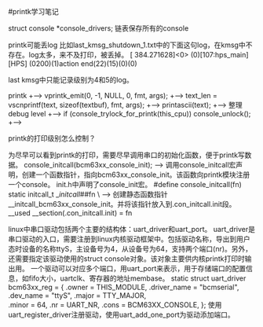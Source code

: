 #printk学习笔记


struct console *console_drivers;   链表保存所有的console

printk可能丢log
比如last_kmsg_shutdown_1.txt中的下面这句log，在kmsg中不存在。log太多，来不及打印，被丢掉。
[  384.271628]<0> (0)[107:hps_main][HPS] (0200)(1)action end(22)(15)(0)(0) 

last kmsg中只能记录级别为4和5的log。


printk
    +--> vprintk_emit(0, -1, NULL, 0, fmt, args);
        +--> text_len = vscnprintf(text, sizeof(textbuf), fmt, args);
        +--> printascii(text);
        +--> 整理debug level
        +--> if (console_trylock_for_printk(this_cpu))   console_unlock(); 
            +--> 

printk的打印级别怎么控制？

为尽早可以看到printk的打印，需要尽早调用串口的初始化函数，便于printk写数据。
console_initcall(bcm63xx_console_init);    --> 调用console_initcall宏声明，创建一个函数指针，指向bcm63xx_console_init。该函数向printk模块注册一个console。
init.h中声明了console_init宏。
#define console_initcall(fn) \
 static initcall_t __initcall_##fn \                 --> 创建静态函数指针__initcall_bcm63xx_console_init。并将该指针放入到.con_initcall.init段。
 __used __section(.con_initcall.init) = fn

linux中串口驱动包括两个主要的结构体：uart_driver和uart_port。
uart_driver是串口驱动的入口，需要注册到linux内核驱动框架中。包括驱动名称，导出到用户态时设备的名称ttyS，主设备号为4，从设备号为64，支持两个端口(nr)。另外，还需要指定该驱动使用的struct console对象。该对象主要供内核printk打印时输出用。
一个驱动可以对应多个端口，用uart_port来表示，用于存储端口的配置信息，如fifo大小，uartclk、寄存器的地址membase。
static struct uart_driver bcm63xx_reg = {
    .owner = THIS_MODULE,
    .driver_name = "bcmserial",
    .dev_name = "ttyS",
    .major = TTY_MAJOR,        
    .minor = 64,
    .nr = UART_NR,
    .cons = BCM63XX_CONSOLE,
};
使用uart_register_driver注册驱动，使用uart_add_one_port为驱动添加端口。



